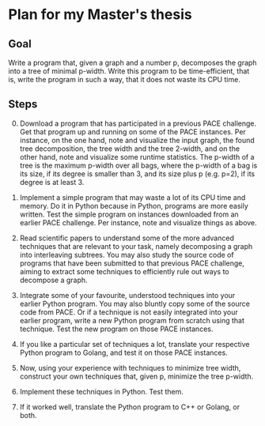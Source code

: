 # Plan for my Master's thesis

## Goal

Write a program that, given a graph and a number p, decomposes the graph into a tree of minimal p-width.
Write this program to be time-efficient, that is, write the program in such a way, that it does not waste its CPU time.

## Steps

0. Download a program that has participated in a previous PACE challenge. Get that program up and running on some of the PACE instances. Per instance, on the one hand, note and visualize the input graph, the found tree decomposition, the tree width and the tree 2-width, and on the other hand, note and visualize some runtime statistics.
The p-width of a tree is the maximum p-width over all bags, where the p-width of a bag is its size, if its degree is smaller than 3, and its size plus p (e.g. p=2), if its degree is at least 3.

1. Implement a simple program that may waste a lot of its CPU time and memory. Do it in Python because in Python, programs are more easily written. Test the simple program on instances downloaded from an earlier PACE challenge. Per instance, note and visualize things as above.

2. Read scientific papers to understand some of the more advanced techniques that are relevant to your task, namely decomposing a graph into interleaving subtrees. You may also study the source code of programs that have been submitted to that previous PACE challenge, aiming to extract some techniques to efficiently rule out ways to decompose a graph.

3. Integrate some of your favourite, understood techniques into your earlier Python program. You may also bluntly copy some of the source code from PACE. Or if a technique is not easily integrated into your earlier program, write a new Python program from scratch using that technique. Test the new program on those PACE instances.

4. If you like a particular set of techniques a lot, translate your respective Python program to Golang, and test it on those PACE instances.

5. Now, using your experience with techniques to minimize tree width, construct your own techniques that, given p, minimize the tree p-width.

6. Implement these techniques in Python. Test them.

7. If it worked well, translate the Python program to C++ or Golang, or both.
